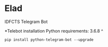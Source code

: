 # Elad
IDFCTS Telegram Bot

*Telebot installation
Python requirements: 3.6.8 ^

`pip install python-telegram-bot --upgrade`
